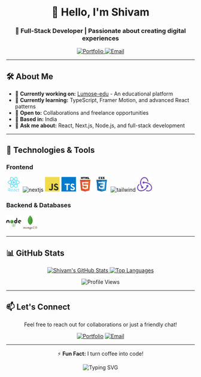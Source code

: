 <div align="center">

# 👋 Hello, I'm Shivam

### 🚀 Full-Stack Developer | Passionate about creating digital experiences

<p align="center">
  <a href="https://shivampro.vercel.app" target="_blank">
    <img src="https://img.shields.io/badge/Portfolio-%23000000.svg?style=for-the-badge&logo=vercel&logoColor=white" alt="Portfolio"/>
  </a>
  <a href="mailto:shivamkabusiness@gmail.com">
    <img src="https://img.shields.io/badge/Email-D14836?style=for-the-badge&logo=gmail&logoColor=white" alt="Email"/>
  </a>
</p>

</div>

---

## 🛠️ About Me

- 🔭 **Currently working on:** [Lumose-edu](https://lumose-edu.vercel.app) - An educational platform
- 🌱 **Currently learning:** TypeScript, Framer Motion, and advanced React patterns
- 💼 **Open to:** Collaborations and freelance opportunities
- 📍 **Based in:** India
- 💬 **Ask me about:** React, Next.js, Node.js, and full-stack development

---

## 🚀 Technologies & Tools

### Frontend
<p align="left">
  <img src="https://raw.githubusercontent.com/devicons/devicon/master/icons/react/react-original-wordmark.svg" alt="react" width="40" height="40"/>
  <img src="https://assets.vercel.com/image/upload/v1662134459/nextjs/Icon_light_background.png" alt="nextjs" width="40" height="40"/>
  <img src="https://raw.githubusercontent.com/devicons/devicon/master/icons/javascript/javascript-original.svg" alt="javascript" width="40" height="40"/>
  <img src="https://raw.githubusercontent.com/devicons/devicon/master/icons/typescript/typescript-original.svg" alt="typescript" width="40" height="40"/>
  <img src="https://raw.githubusercontent.com/devicons/devicon/master/icons/html5/html5-original-wordmark.svg" alt="html5" width="40" height="40"/>
  <img src="https://raw.githubusercontent.com/devicons/devicon/master/icons/css3/css3-original-wordmark.svg" alt="css3" width="40" height="40"/>
  <img src="https://www.vectorlogo.zone/logos/tailwindcss/tailwindcss-icon.svg" alt="tailwind" width="40" height="40"/>
  <img src="https://raw.githubusercontent.com/devicons/devicon/master/icons/redux/redux-original.svg" alt="redux" width="40" height="40"/>
</p>

### Backend & Databases
<p align="left">
  <img src="https://raw.githubusercontent.com/devicons/devicon/master/icons/nodejs/nodejs-original-wordmark.svg" alt="nodejs" width="40" height="40"/>
  <img src="https://raw.githubusercontent.com/devicons/devicon/master/icons/mongodb/mongodb-original-wordmark.svg" alt="mongodb" width="40" height="40"/>
</p>

---

## 📊 GitHub Stats

<div align="center">
  
  <a href="https://github.com/shivam-ka">
    <img height="180em" src="https://github-readme-stats.vercel.app/api?username=shivam-ka&show_icons=true&theme=radical&include_all_commits=true&count_private=true" alt="Shivam's GitHub Stats"/>
    <img height="180em" src="https://github-readme-stats.vercel.app/api/top-langs/?username=shivam-ka&layout=compact&theme=radical&langs_count=8" alt="Top Languages"/>
  </a>
  
  <p align="center">
    <img src="https://komarev.com/ghpvc/?username=shivam-ka&color=blueviolet" alt="Profile Views"/>
  </p>
  
</div>

---

## 📫 Let's Connect

<p align="center">
  Feel free to reach out for collaborations or just a friendly chat!
</p>

<div align="center">
  
  [![Portfolio](https://img.shields.io/badge/Portfolio-000000?style=for-the-badge&logo=vercel&logoColor=white)](https://shivampro.vercel.app)
  [![Email](https://img.shields.io/badge/Email-D14836?style=for-the-badge&logo=gmail&logoColor=white)](mailto:shivamkabusiness@gmail.com)

</div>

---

<div align="center">
  
  ⚡ **Fun Fact:** I turn coffee into code!
  
  <img src="https://readme-typing-svg.herokuapp.com?font=Fira+Code&pause=1000&color=22F729&center=true&vCenter=true&width=435&lines=Building+the+web+one+component+at+a+time;Full+Stack+Developer;Problem+Solver;Continuous+Learner" alt="Typing SVG" />

</div>
